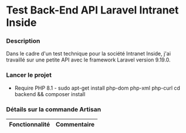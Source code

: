# Test Back-End API Laravel Intranet Inside
 
### Description
Dans le cadre d'un test technique pour la société Intranet Inside, j'ai travaillé sur une petite API avec le framework Laravel version 9.19.0. 

### Lancer le projet
- Require PHP 8.1 -
sudo apt-get install php-dom php-xml php-curl
cd backend && composer install

### Détails sur la commande Artisan 
| Fonctionnalité              | Commentaire                                   | 
| ------------------- | ---------------------------------------- | 

